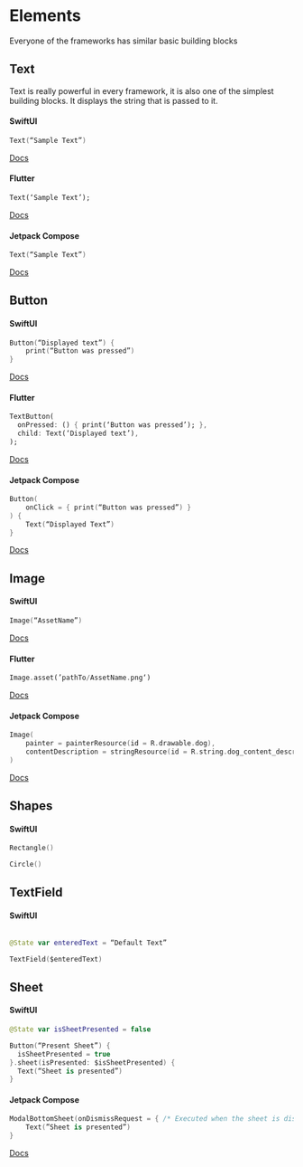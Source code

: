 # Elements 

Everyone of the frameworks has similar basic building blocks

## Text

Text is really powerful in every framework, it is also one of the simplest building blocks. It displays the string that is passed to it.

#### SwiftUI

```Swift
Text(“Sample Text”)
```

[Docs](https://developer.apple.com/documentation/swiftui/text)

#### Flutter

```Dart
Text(‘Sample Text’);
```

[Docs](https://api.flutter.dev/flutter/widgets/Text-class.html)

#### Jetpack Compose

```Kotlin
Text(“Sample Text”)
```

[Docs](https://developer.android.com/jetpack/compose/text)

## Button

#### SwiftUI

```Swift
Button(“Displayed text”) {
    print(“Button was pressed”)
}
```

[Docs](https://developer.apple.com/documentation/swiftui/button)

#### Flutter

```Dart
TextButton(
  onPressed: () { print(‘Button was pressed’); },
  child: Text(‘Displayed text’),
);

```
[Docs](https://api.flutter.dev/flutter/material/ButtonStyle-class.html#material-3-button-types)

#### Jetpack Compose

```Kotlin
Button(
    onClick = { print(“Button was pressed”) }
) {
    Text(“Displayed Text”)
}
```

[Docs](https://developer.android.com/reference/kotlin/androidx/compose/material3/package-summary#button)

## Image

#### SwiftUI
```Swift
Image(“AssetName”)
```

[Docs](https://developer.apple.com/documentation/swiftui/image)

#### Flutter

```Dart
Image.asset(’pathTo/AssetName.png‘)
```

[Docs](https://api.flutter.dev/flutter/widgets/Image/Image.asset.html)

#### Jetpack Compose

```Kotlin
Image(
    painter = painterResource(id = R.drawable.dog),
    contentDescription = stringResource(id = R.string.dog_content_description)
)
```

[Docs](https://api.flutter.dev/flutter/widgets/Image/Image.asset.html)

## Shapes

#### SwiftUI

```Swift
Rectangle()

Circle()

```

## TextField

#### SwiftUI

```Swift

@State var enteredText = “Default Text”

TextField($enteredText)

```

## Sheet

#### SwiftUI

```Swift
@State var isSheetPresented = false

Button(“Present Sheet”) {
  isSheetPresented = true
}.sheet(isPresented: $isSheetPresented) {
  Text(“Sheet is presented”)
}
```

#### Jetpack Compose

```Kotlin
ModalBottomSheet(onDismissRequest = { /* Executed when the sheet is dismissed */ }) {
    Text(”Sheet is presented”)
}
```

[Docs](https://developer.android.com/jetpack/compose/layouts/material#bottom-sheets)
